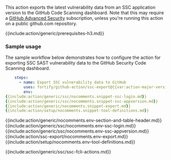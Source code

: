 This action exports the latest vulnerability data from an SSC application version to the GitHub Code Scanning dashboard. Note that this may require a [GitHub Advanced Security](https://docs.github.com/en/get-started/learning-about-github/about-github-advanced-security) subscription, unless you're running this action on a public github.com repository.

{{include:action/generic/prerequisites-h3.md}}

### Sample usage

The sample workflow below demonstrates how to configure the action for exporting SSC SAST vulnerability data to the GitHub Security Code Scanning dashboard.

```yaml
    steps:    
      - name: Export SSC vulnerability data to GitHub
        uses: fortify/github-action/ssc-export@{{var:action-major-version}}
        env:
{{include:action/generic/ssc/nocomments.snippet-ssc-login.md}}
{{include:action/generic/ssc/nocomments.snippet-ssc-appversion.md}}
{{include:action/generic/nocomments.snippet-export.md}}
{{include:action/setup/nocomments.snippet-tool-definitions.md}}
```

{{include:action/generic/nocomments.env-section-and-table-header.md}}
{{include:action/generic/ssc/nocomments.env-ssc-login.md}}
{{include:action/generic/ssc/nocomments.env-ssc-appversion.md}}
{{include:action/ssc-export/nocomments.env-export.md}}
{{include:action/setup/nocomments.env-tool-definitions.md}}

{{include:action/generic/ssc/ssc-fcli-actions.md}}
